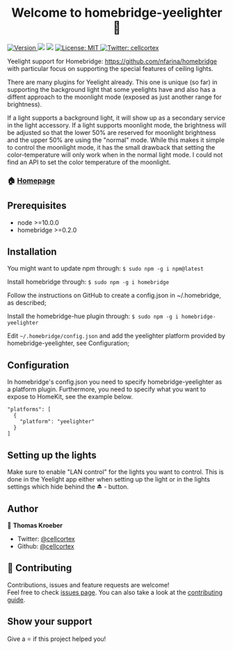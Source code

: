 <h1 align="center">Welcome to homebridge-yeelighter 👋</h1>
<p>
  <a href="https://www.npmjs.com/package/homebridge-yeelighter" target="_blank">
    <img alt="Version" src="https://img.shields.io/npm/v/homebridge-yeelighter.svg">
  </a>
  <img src="https://img.shields.io/badge/node-%3E%3D10.0.0-blue.svg" />
  <img src="https://img.shields.io/badge/homebridge-%3E%3D0.2.0-blue.svg" />
  <a href="#" target="_blank">
    <img alt="License: MIT" src="https://img.shields.io/badge/License-MIT-yellow.svg" />
  </a>
  <a href="https://twitter.com/cellcortex" target="_blank">
    <img alt="Twitter: cellcortex" src="https://img.shields.io/twitter/follow/cellcortex.svg?style=social" />
  </a>
</p>

Yeelight support for Homebridge: https://github.com/nfarina/homebridge with particular focus on supporting the special features of ceiling lights.

There are many plugins for Yeelight already. This one is unique (so far) in supporting the
background light that some yeelights have and also has a diffent approach to the moonlight mode (exposed as just another range for brightness).

If a light supports a background light, it will show up as a secondary service in the light accessory. If a light supports moonlight mode, the brightness will be adjusted so that the lower 50% are reserved for moonlight brightness and the upper 50% are using the "normal" mode. While this makes it simple to control the moonlight mode, it has the small drawback that setting the color-temperature will only work when in the normal light mode. I could not find an API to set the color temperature of the moonlight.

### 🏠 [Homepage](https://github.com/cellcortex/homebridge-yeelighter)

## Prerequisites

- node >=10.0.0
- homebridge >=0.2.0

## Installation

You might want to update npm through: `$ sudo npm -g i npm@latest`

Install homebridge through: `$ sudo npm -g i homebridge`

Follow the instructions on GitHub to create a config.json in ~/.homebridge, as described;

Install the homebridge-hue plugin through: `$ sudo npm -g i homebridge-yeelighter`

Edit `~/.homebridge/config.json` and add the yeelighter platform provided by homebridge-yeelighter, see Configuration;

## Configuration

In homebridge's config.json you need to specify homebridge-yeelighter as a platform plugin. Furthermore, you need to specify what you want to expose to HomeKit, see the example below.

```
"platforms": [
  {
    "platform": "yeelighter"
  }
]
```

## Setting up the lights

Make sure to enable "LAN control" for the lights you want to control. This is done in the Yeelight app either when setting up the light or in the lights settings which hide behind the ⏏ - button.

## Author

👤 **Thomas Kroeber**

- Twitter: [@cellcortex](https://twitter.com/cellcortex)
- Github: [@cellcortex](https://github.com/cellcortex)

## 🤝 Contributing

Contributions, issues and feature requests are welcome!<br />Feel free to check [issues page](http://github.com/cellcortex/homebridge-yeelighter/issues). You can also take a look at the [contributing guide](git://github.com/cellcortex/homebridge-yeelighter/blob/master/CONTRIBUTING.md).

## Show your support

Give a ⭐️ if this project helped you!
